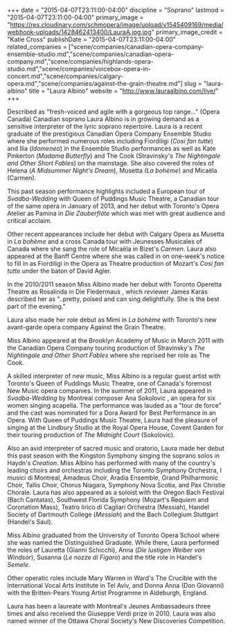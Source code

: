 +++
date = "2015-04-07T23:11:00-04:00"
discipline = "Soprano"
lastmod = "2015-04-07T23:11:00-04:00"
primary_image = "https://res.cloudinary.com/schmopera/image/upload/v1545409169/media/webhook-uploads/1428462413400/LauraA.jpg.jpg"
primary_image_credit = "Katie Cross"
publishDate = "2015-04-07T23:11:00-04:00"
related_companies = ["scene/companies/canadian-opera-company-ensemble-studio.md","scene/companies/canadian-opera-company.md","scene/companies/highlands-opera-studio.md","scene/companies/voicebox-opera-in-concert.md","scene/companies/calgary-opera.md","scene/companies/against-the-grain-theatre.md"]
slug = "laura-albino"
title = "Laura Albino"
website = "http://www.lauraalbino.com/live/"
+++

<p>
	Described as "fresh-voiced and agile with a gorgeous top range…" (Opera Canada) Canadian soprano Laura Albino is in growing demand as a sensitive interpreter of the lyric soprano repertoire. Laura is a recent graduate of the prestigious Canadian Opera Company Ensemble Studio where she performed numerous roles including Fiordiligi (<em>Cosi fan tutte</em>) and Ilia (<em>Idomeneo</em>) in the Ensemble Studio performances as well as Kate Pinkerton (<em>Madama Butterfly</em>) and The Cook (Stravinsky's <em>The Nightingale and Other Short Fables</em>) on the mainstage. She also covered the roles of Helena (<em>A Midsummer Night's Dream</em>), Musetta <em>(La bohème</em>) and Micaëla (Car<em></em>men).
</p>
<p>
	This past season performance highlights included a European tour of <em>Svadba-Wedding</em> with Queen of Puddings Music Theatre, a Canadian tour of the same opera in January of 2013, and her debut with Toronto's Opera Atelier as Pamina in <em>Die Zauberflöte</em> which was met with great audience and critical acclaim.
</p>
<p>
	Other recent appearances include her debut with Calgary Opera as Musetta in <em>La bohème </em>and a cross Canada tour with Jeunesses Musicales of Canada where she sang the role of Micaëla in Bizet's <em>Carmen</em>. Laura also appeared at the Banff Centre where she was called in on one-week's notice to fill in as Fiordiligi in the Opera as Theatre production of Mozart's <em>Cosi fan tutte</em> under the baton of David Agler.
</p>
<p>
	In the 2010/2011 season Miss Albino made her debut with Toronto Operetta Theatre as Rosalinda in Die Fledermaus , which reviewer James Karas described her as "..pretty, poised and can sing delightfully. She is the best part of the evening."
</p>
<p>
	Laura also made her role debut as Mimì in <em>La bohème</em> with Toronto's new avant-garde opera company Against the Grain Theatre.
</p>
<p>
	Miss Albino appeared at the Brooklyn Academy of Music in March 2011 with the Canadian Opera Company touring production of Stravinsky's <em>The Nightingale and Other Short Fables</em> where she reprised her role as The Cook.
</p>
<p>
	A skilled interpreter of new music, Miss Albino is a regular guest artist with Toronto's Queen of Puddings Music Theatre, one of Canada's foremost New Music opera companies. In the summer of 2011, Laura appeared in <em>Svadba-Wedding</em> by Montreal composer Ana Sokolovic , an opera for six women singing acapella. The performance was lauded as a "tour de force" and the cast was nominated for a Dora Award for Best Performance in an Opera. With Queen of Puddings Music Theatre, Laura had the pleasure of singing at the Lindbury Studio at the Royal Opera House, Covent Garden for their touring production of <em>The Midnight Court</em> (Sokolovic).
</p>
<p>
	Also an avid interpreter of sacred music and oratorio, Laura made her debut this past season with the Kingston Symphony singing the soprano solos in Haydn's <em>Creation</em>. Miss Albino has performed with many of the country's leading choirs and orchestras including the Toronto Symphony Orchestra, I musici di Montreal, Amadeus Choir, Aradia Ensemble, Grand Philharmonic Choir, Tallis Choir, Chorus Niagara, Symphony Nova Scotia, and Pax Christie Chorale. Laura has also appeared as a soloist with the Oregon Bach Festival (Bach Cantatas), Southwest Florida Symphony (Mozart's Requ<em></em><em>iem</em> and Coronation Mass), Teatro lirico di Cagliari Orchestra (Messiah), Handel Society of Dartmouth College (<em>Messiah</em>) and the Bach Collegium Stuttgart (Handel's S<em></em>aul).
</p>
<p>
	Miss Albino graduated from the University of Toronto Opera School where she was named the Distinguished Graduate. While there, Laura performed the roles of Lauretta (Gianni Schicchi), Anna (<em>Die lustigen Weiber von Windsor</em>), Susanna (<em>Le nozze di Figaro</em>) and the title role in Handel's <em>Semele</em>.
</p>
<p>
	Other operatic roles include Mary Warren in Ward's The Crucible with the International Vocal Arts Institute in Tel Aviv, and Donna Anna (Don Giovanni) with the Britten-Pears Young Artist Programme in Aldeburgh, England.
</p>
<p>
	Laura has been a laureate with Montreal's Jeunes Ambassadeurs three times and also received the Giuseppe Verdi prize in 2010. Laura was also named winner of the Ottawa Choral Society's New Discoveries Competition.
</p>
